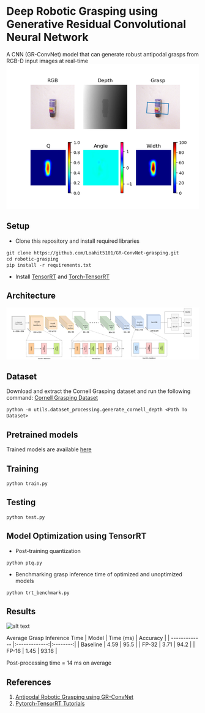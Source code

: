 # Deep Robotic Grasping using Generative Residual Convolutional Neural Network

A CNN (GR-ConvNet) model that can generate robust antipodal grasps from RGB-D input images at real-time
![alt text](./results/Figure_15.png "Loss Curve")

## Setup
- Clone this repository and install required libraries
```
git clone https://github.com/Loahit5101/GR-ConvNet-grasping.git
cd robotic-grasping
pip install -r requirements.txt
```
- Install [TensorRT](https://docs.nvidia.com/deeplearning/tensorrt/install-guide/index.html) and [Torch-TensorRT](https://github.com/pytorch/TensorRT)
## Architecture
![alt text](./results/Architecture.png "Loss Curve")
## Dataset

Download and extract the Cornell Grasping dataset and run the following command: [Cornell Grasping Dataset](https://www.kaggle.com/oneoneliu/cornell-grasp)
```
python -m utils.dataset_processing.generate_cornell_depth <Path To Dataset>

````
## Pretrained models
Trained models are available [here](https://github.com/Loahit5101/GR-ConvNet-grasping/tree/main/trained%20_Models)
## Training
```
python train.py
````
## Testing
```
python test.py
````
## Model Optimization using TensorRT
- Post-training quantization
```
python ptq.py
````
- Benchmarking grasp inference time of optimized and unoptimized models
```
python trt_benchmark.py
````
## Results

![alt text](./figures/Figure_loss.png "Loss Curve")


Average Grasp Inference Time
|     Model     |   Time (ms)   | Accuracy | 
| ------------- |:-------------:|:--------:| 
| Baseline      |     4.59        |     95.5     |
| FP-32         |     3.71           |   94.2       | 
| FP-16          |    1.45      |       93.16   |

Post-processing time = 14 ms on average


## References
1. [Antipodal Robotic Grasping using GR-ConvNet](https://github.com/skumra/robotic-grasping)
2. [Pytorch-TensorRT Tutorials](https://github.com/pytorch/TensorRT/tree/master/examples)









